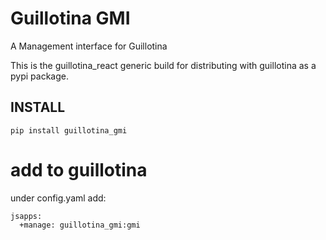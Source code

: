 
# Guillotina GMI

A Management interface for Guillotina


This is the guillotina_react generic build for distributing
with guillotina as a pypi package.


## INSTALL

`
pip install guillotina_gmi
`

# add to guillotina

under config.yaml
add:

```
jsapps:
  +manage: guillotina_gmi:gmi

```


